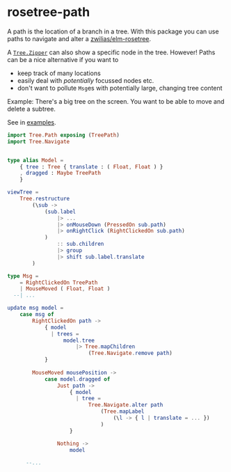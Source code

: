 # rosetree-path

A path is the location of a branch in a tree.
With this package you can use paths to navigate and alter a [zwilias/elm-rosetree](https://package.elm-lang.org/packages/zwilias/elm-rosetree/latest/).

A [`Tree.Zipper`](https://package.elm-lang.org/packages/zwilias/elm-rosetree/latest/Tree-Zipper) can also show a specific node in the tree.
However! Paths can be a nice alternative if you want to
- keep track of many locations
- easily deal with _potentially_ focussed nodes etc.
- don't want to pollute `Msg`es with potentially large, changing tree content

Example: There's a big tree on the screen. You want to be able to move and delete a subtree.

See in [examples](https://github.com/lue-bird/rosetree-path/tree/master/example/).

```elm
import Tree.Path exposing (TreePath)
import Tree.Navigate


type alias Model =
    { tree : Tree { translate : ( Float, Float ) }
    , dragged : Maybe TreePath
    }

viewTree =
    Tree.restructure
        (\sub ->
            (sub.label
                |> ...
                |> onMouseDown (PressedOn sub.path)
                |> onRightClick (RightClickedOn sub.path)
            )
                :: sub.children
                |> group
                |> shift sub.label.translate
        )

type Msg =
    = RightClickedOn TreePath
    | MouseMoved ( Float, Float )
  --| ...

update msg model =
    case msg of
        RightClickedOn path ->
            { model
              | trees =
                  model.tree
                      |> Tree.mapChildren
                          (Tree.Navigate.remove path)
            }
        
        MouseMoved mousePosition ->
            case model.dragged of
                Just path ->
                    { model
                      | tree =
                          Tree.Navigate.alter path
                              (Tree.mapLabel
                                  (\l -> { l | translate = ... })
                              )
                    }

                Nothing ->
                    model
        
      --...
```
